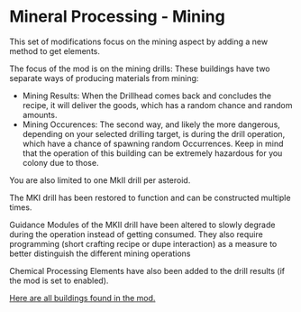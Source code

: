 # Mineral Processing - Mining

This set of modifications focus on the mining aspect by adding a new method to get elements.

The focus of the mod is on the mining drills: These buildings have two separate ways of producing materials from mining:

- Mining Results: When the Drillhead comes back and concludes the recipe, it will deliver the goods, which has a random chance and random amounts.
- Mining Occurences: The second way, and likely the more dangerous, depending on your selected drilling target, is during the drill operation, which have a chance of spawning random Occurrences. Keep in mind that the operation of this building can be extremely hazardous for you colony due to those.

You are also limited to one MkII drill per asteroid.

The MKI drill has been restored to function and can be constructed multiple times.

Guidance Modules of the MKII drill have been altered to slowly degrade during the operation instead of getting consumed. They also require programming (short crafting recipe or dupe interaction) as a measure to better distinguish the different mining operations

Chemical Processing Elements have also been added to the drill results (if the mod is set to enabled).

[Here are all buildings found in the mod.](./Buildings)
